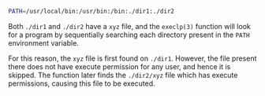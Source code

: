 ~~~sh
PATH=/usr/local/bin:/usr/bin:/bin:./dir1:./dir2
~~~

  Both `./dir1` and `./dir2` have a `xyz` file, and the `execlp(3)` function will
look for a program by sequentially searching each directory present in the `PATH`
environment variable.

  For this reason, the `xyz` file is first found on `./dir1`. However, the file present there
does not have execute permission for any user, and hence it is skipped. The function
later finds the `./dir2/xyz` file which has execute permissions, causing this file to
be executed.
